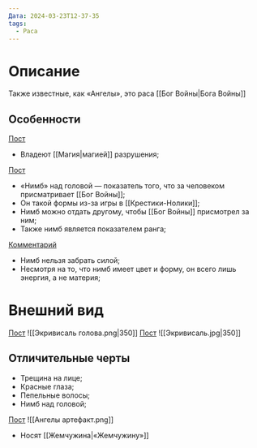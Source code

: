 ```yaml
---
Дата: 2024-03-23T12-37-35
tags:
  - Раса
---
```

# Описание
Также известные, как «Ангелы», это раса [[Бог Войны|Бога Войны]]
## Особенности
[Пост](https://vk.com/wall-159799193_8313)
- Владеют [[Магия|магией]] разрушения;

[Пост](https://vk.com/wall-208978263_14675)
- «Нимб» над головой — показатель того, что за человеком присматривает [[Бог Войны]];
- Он такой формы из-за игры в [[Крестики-Нолики]];
- Нимб можно отдать другому, чтобы [[Бог Войны]] присмотрел за ним;
- Также нимб является показателем ранга;

[Комментарий](https://vk.com/wall-208978263_14675?reply=14687)
- Нимб нельзя забрать силой;
- Несмотря на то, что нимб имеет цвет и форму, он всего лишь энергия, а не материя;
# Внешний вид
[Пост](https://vk.com/wall-159799193_8024)
![[Экривисаль голова.png|350]]
[Пост](https://vk.com/wall-159799193_9124)
![[Экривисаль.jpg|350]]
## Отличительные черты
- Трещина на лице;
- Красные глаза;
- Пепельные волосы;
- Нимб над головой;

[Пост](https://vk.com/wall-159799193_19556)
![[Ангелы артефакт.png]]
- Носят [[Жемчужина|«Жемчужину»]]